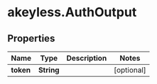 # akeyless.AuthOutput

## Properties

Name | Type | Description | Notes
------------ | ------------- | ------------- | -------------
**token** | **String** |  | [optional] 


